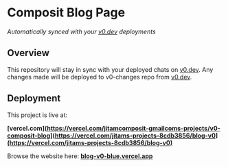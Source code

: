 # Composit Blog Page

*Automatically synced with your [v0.dev](https://v0.dev) deployments*

## Overview

This repository will stay in sync with your deployed chats on [v0.dev](https://v0.dev).
Any changes made will be deployed to v0-changes repo from [v0.dev](https://v0.dev).

## Deployment

This project is live at:

**[vercel.com](https://vercel.com/jitamcomposit-gmailcoms-projects/v0-composit-blog](https://vercel.com/jitams-projects-8cdb3856/blog-v0](https://vercel.com/jitams-projects-8cdb3856/blog-v0)**

Browse the website here:
**[blog-v0-blue.vercel.app](https://blog-v0-blue.vercel.app/)**

